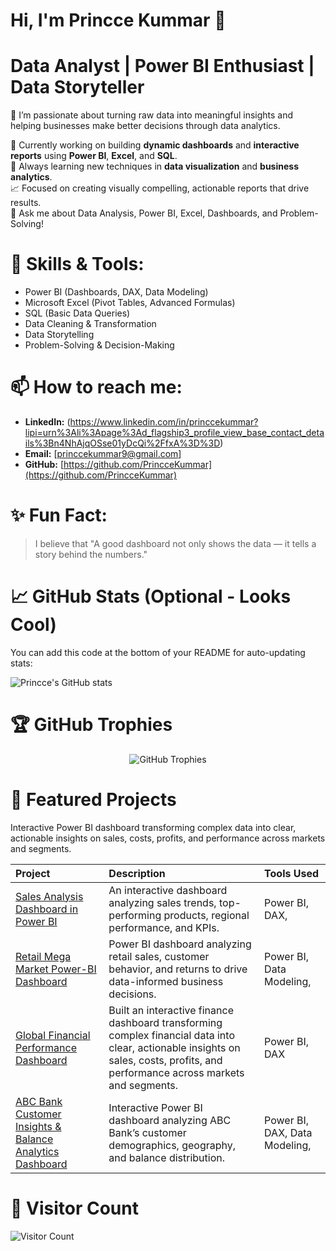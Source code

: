 # Hi, I'm Princce Kummar 👋  
# Data Analyst | Power BI Enthusiast | Data Storyteller  

🌟 I’m passionate about turning raw data into meaningful insights and helping businesses make better decisions through data analytics.  

🔭 Currently working on building **dynamic dashboards** and **interactive reports** using **Power BI**, **Excel**, and **SQL**.  
🌱 Always learning new techniques in **data visualization** and **business analytics**.  
📈 Focused on creating visually compelling, actionable reports that drive results.  
💬 Ask me about Data Analysis, Power BI, Excel, Dashboards, and Problem-Solving!

# 🚀 Skills & Tools:
- Power BI (Dashboards, DAX, Data Modeling)
- Microsoft Excel (Pivot Tables, Advanced Formulas)
- SQL (Basic Data Queries)
- Data Cleaning & Transformation
- Data Storytelling
- Problem-Solving & Decision-Making

# 📫 How to reach me:
- **LinkedIn:** (https://www.linkedin.com/in/princcekummar?lipi=urn%3Ali%3Apage%3Ad_flagship3_profile_view_base_contact_details%3Bn4NhAjqOSse01yDcQi%2FfxA%3D%3D)
- **Email:** [princcekummar9@gmail.com]
- **GitHub:** [https://github.com/PrincceKummar](https://github.com/PrincceKummar)

# ✨ Fun Fact:
> I believe that "A good dashboard not only shows the data — it tells a story behind the numbers."

# 📈 GitHub Stats (Optional - Looks Cool)
You can add this code at the bottom of your README for auto-updating stats:

![Princce's GitHub stats](https://github-readme-stats.vercel.app/api?username=PrincceKummar&show_icons=true&theme=radical)

# 🏆 GitHub Trophies
<p align="center">
  <img src="https://github-profile-trophy.vercel.app/?username=PrincceKummar&theme=radical&no-frame=true&no-bg=true&margin-w=4" alt="GitHub Trophies"/>
</p>

# 🌟 Featured Projects

Interactive Power BI dashboard transforming complex data into clear, actionable insights on sales, costs, profits, and performance across markets and segments.

| Project | Description | Tools Used |
| :--- | :--- | :--- |
| [Sales Analysis Dashboard in Power BI](https://github.com/PrincceKummar/Power_BI_Sales_dashboard_Project) | An interactive dashboard analyzing sales trends, top-performing products, regional performance, and KPIs. | Power BI, DAX,|
| [Retail Mega Market Power-BI Dashboard](https://github.com/PrincceKummar/Retail_Mega-Market_Power-BI_dashboard?tab=readme-ov-file) | Power BI dashboard analyzing retail sales, customer behavior, and returns to drive data-informed business decisions. | Power BI, Data Modeling,|
| [Global Financial Performance Dashboard](https://github.com/PrincceKummar/Global-Financial-Performance-Dashboard) | Built an interactive finance dashboard transforming complex financial data into clear, actionable insights on sales, costs, profits, and performance across markets and segments. | Power BI, DAX |
| [ABC Bank Customer Insights & Balance Analytics Dashboard](https://github.com/PrincceKummar/Employee-Performance-Tracker) | Interactive Power BI dashboard analyzing ABC Bank’s customer demographics, geography, and balance distribution. | Power BI, DAX, Data Modeling,|

# 👀 Visitor Count
![Visitor Count](https://profile-counter.glitch.me/PrincceKummar/count.svg)
